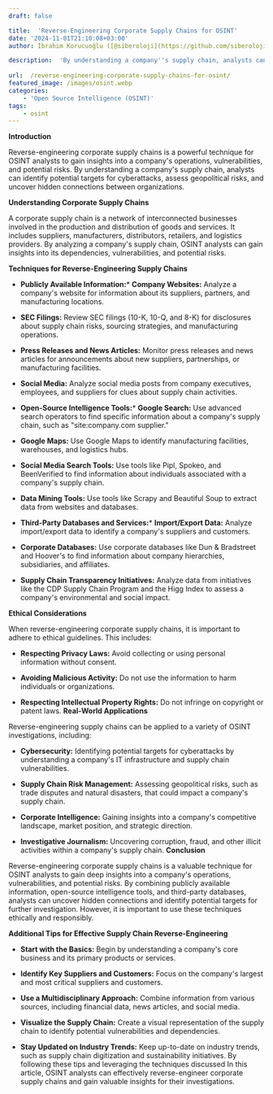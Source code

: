 ```yaml
---
draft: false

title:  'Reverse-Engineering Corporate Supply Chains for OSINT'
date: '2024-11-01T21:10:08+03:00'
author: İbrahim Korucuoğlu ([@siberoloji](https://github.com/siberoloji))

description:  'By understanding a company''s supply chain, analysts can identify potential targets for cyberattacks, assess geopolitical risks, and uncover hidden connections between organizations.' 
 
url:  /reverse-engineering-corporate-supply-chains-for-osint/
featured_image: /images/osint.webp
categories:
    - 'Open Source Intelligence (OSINT)'
tags:
    - osint
---
```



**Introduction**



Reverse-engineering corporate supply chains is a powerful technique for OSINT analysts to gain insights into a company's operations, vulnerabilities, and potential risks. By understanding a company's supply chain, analysts can identify potential targets for cyberattacks, assess geopolitical risks, and uncover hidden connections between organizations.



**Understanding Corporate Supply Chains**



A corporate supply chain is a network of interconnected businesses involved in the production and distribution of goods and services. It includes suppliers, manufacturers, distributors, retailers, and logistics providers. By analyzing a company's supply chain, OSINT analysts can gain insights into its dependencies, vulnerabilities, and potential risks.



**Techniques for Reverse-Engineering Supply Chains**


* **Publicly Available Information:*** **Company Websites:** Analyze a company's website for information about its suppliers, partners, and manufacturing locations.

* **SEC Filings:** Review SEC filings (10-K, 10-Q, and 8-K) for disclosures about supply chain risks, sourcing strategies, and manufacturing operations.

* **Press Releases and News Articles:** Monitor press releases and news articles for announcements about new suppliers, partnerships, or manufacturing facilities.

* **Social Media:** Analyze social media posts from company executives, employees, and suppliers for clues about supply chain activities.



* **Open-Source Intelligence Tools:*** **Google Search:** Use advanced search operators to find specific information about a company's supply chain, such as "site:company.com supplier."

* **Google Maps:** Use Google Maps to identify manufacturing facilities, warehouses, and logistics hubs.

* **Social Media Search Tools:** Use tools like Pipl, Spokeo, and BeenVerified to find information about individuals associated with a company's supply chain.

* **Data Mining Tools:** Use tools like Scrapy and Beautiful Soup to extract data from websites and databases.



* **Third-Party Databases and Services:*** **Import/Export Data:** Analyze import/export data to identify a company's suppliers and customers.

* **Corporate Databases:** Use corporate databases like Dun &amp; Bradstreet and Hoover's to find information about company hierarchies, subsidiaries, and affiliates.

* **Supply Chain Transparency Initiatives:** Analyze data from initiatives like the CDP Supply Chain Program and the Higg Index to assess a company's environmental and social impact.

**Ethical Considerations**



When reverse-engineering corporate supply chains, it is important to adhere to ethical guidelines. This includes:


* **Respecting Privacy Laws:** Avoid collecting or using personal information without consent.

* **Avoiding Malicious Activity:** Do not use the information to harm individuals or organizations.

* **Respecting Intellectual Property Rights:** Do not infringe on copyright or patent laws.
**Real-World Applications**



Reverse-engineering supply chains can be applied to a variety of OSINT investigations, including:


* **Cybersecurity:** Identifying potential targets for cyberattacks by understanding a company's IT infrastructure and supply chain vulnerabilities.

* **Supply Chain Risk Management:** Assessing geopolitical risks, such as trade disputes and natural disasters, that could impact a company's supply chain.

* **Corporate Intelligence:** Gaining insights into a company's competitive landscape, market position, and strategic direction.

* **Investigative Journalism:** Uncovering corruption, fraud, and other illicit activities within a company's supply chain.
**Conclusion**



Reverse-engineering corporate supply chains is a valuable technique for OSINT analysts to gain deep insights into a company's operations, vulnerabilities, and potential risks. By combining publicly available information, open-source intelligence tools, and third-party databases, analysts can uncover hidden connections and identify potential targets for further investigation. However, it is important to use these techniques ethically and responsibly.



**Additional Tips for Effective Supply Chain Reverse-Engineering**


* **Start with the Basics:** Begin by understanding a company's core business and its primary products or services.

* **Identify Key Suppliers and Customers:** Focus on the company's largest and most critical suppliers and customers.

* **Use a Multidisciplinary Approach:** Combine information from various sources, including financial data, news articles, and social media.

* **Visualize the Supply Chain:** Create a visual representation of the supply chain to identify potential vulnerabilities and dependencies.

* **Stay Updated on Industry Trends:** Keep up-to-date on industry trends, such as supply chain digitization and sustainability initiatives.
By following these tips and leveraging the techniques discussed In this article, OSINT analysts can effectively reverse-engineer corporate supply chains and gain valuable insights for their investigations.
